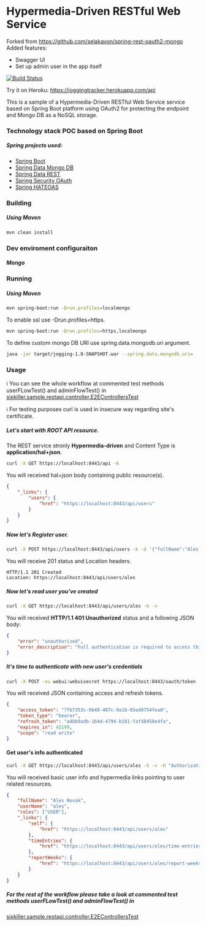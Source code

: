 # Hypermedia-Driven RESTful Web Service
Forked from https://github.com/selakavon/spring-rest-oauth2-mongo
Added features:
* Swagger UI
* Set up admin user in the app itself

[![Build Status](https://api.travis-ci.org/selakavon/spring-rest-oauth2-mongo.svg)](https://travis-ci.org/selakavon/spring-rest-oauth2-mongo)

Try it on Heroku: https://joggingtracker.herokuapp.com/api

This is a sample of a Hypermedia-Driven RESTful Web Service service based on Spring Boot platform using OAuth2 for protecting the endpoint and Mongo DB as a NoSQL storage.

### Technology stack POC based on Spring Boot
##### Spring projects used:
* [Spring Boot](http://projects.spring.io/spring-boot/)
* [Spring Data Mongo DB](http://projects.spring.io/spring-data-mongodb/)
* [Spring Data REST](http://projects.spring.io/spring-data-rest/)
* [Spring Security OAuth](http://projects.spring.io/spring-security-oauth/)
* [Spring HATEOAS](http://projects.spring.io/spring-hateoas/)
 
### Building

##### Using Maven

````sh
mvn clean install
````

### Dev enviroment configuraiton

##### Mongo

### Running 

##### Using Maven

````sh
mvn spring-boot:run -Drun.profiles=localmongo
`````

To enable ssl use -Drun.profiles=https.
````sh
mvn spring-boot:run -Drun.profiles=https,localmongo
````

To define custom mongo DB URI use spring.data.mongodb.uri argument.
````sh
java -jar target/jogging-1.0-SNAPSHOT.war --spring.data.mongodb.uri=
````

### Usage

:information_source: You can see the whole workflow at commented test methods userFLowTest() and adminFlowTest() in
[sixkiller.sample.restapi.controller.E2EControllersTest](https://github.com/selakavon/spring-rest-oauth2-mongo/blob/master/src/test/java/sixkiller/sample/restapi/controller/E2EControllersTest.java)

:information_source: For testing purposes curl is used in insecure way regarding site's certificate.

##### Let's start with **ROOT** API resource.

The REST service stronly **Hypermedia-driven** and Content Type is **application/hal+json**.

````sh
curl -X GET https://localhost:8443/api -k
````

You will received hal+json body containing public resource(s).
````json
{
    "_links": {
        "users": {
            "href": "https://localhost:8443/api/users"
        }
    }
}
````
##### Now let's **Register** user.

````sh
curl -X POST https://localhost:8443/api/users -k -d '{"fullName":"Ales Novak","userName":"ales","password":"secret"}' -H 'Content-Type: application/json'
````

You will receive 201 status and Location headers.
````
HTTP/1.1 201 Created
Location: https://localhost:8443/api/users/ales
````

##### Now let's read user you've created

````sh
curl -X GET https://localhost:8443/api/users/ales -k -v
````

You will received **HTTP/1.1 401 Unauthorized** status and a following JSON body:

````json
{
    "error": "unauthorized",
    "error_description": "Full authentication is required to access this resource"
}
````

##### It's time to authenticate with new user's credentials

````sh
curl -X POST -vu webui:webuisecret https://localhost:8443/oauth/token -k -H "Accept: application/json" -d "password=secret&username=ales&grant_type=password&scope=read%20write&client_secret=webuisecret&client_id=webui"
````
You will received JSON containing access and refresh tokens.
````json
{
    "access_token": "7fb7353c-0b48-407c-9a18-65ed9754fea0",
    "token_type": "bearer",
    "refresh_token": "a4bb9adb-164d-4794-b181-fafd8458e4fa",
    "expires_in": 43199,
    "scope": "read write"
}
````

#### Get user's info authenticated
````sh
curl -X GET https://localhost:8443/api/users/ales -k -v -H "Authorization: Bearer 7fb7353c-0b48-407c-9a18-65ed9754fea0"
````

You will received basic user info and hypermedia links pointing to user related resources.

````json
{
    "fullName": "Ales Novak",
    "userName": "ales",
    "roles": ["USER"],
    "_links": {
        "self": {
            "href": "https://localhost:8443/api/users/ales"
        },
        "timeEntries": {
            "href": "https://localhost:8443/api/users/ales/time-entries"
        },
        "reportWeeks": {
            "href": "https://localhost:8443/api/users/ales/report-weeks"
        }
    }
}
````

##### For the rest of the workflow please take a look at commented test methods userFLowTest() and adminFlowTest() in
[sixkiller.sample.restapi.controller.E2EControllersTest](https://github.com/selakavon/spring-rest-oauth2-mongo/blob/master/src/test/java/sixkiller/sample/restapi/controller/E2EControllersTest.java)



